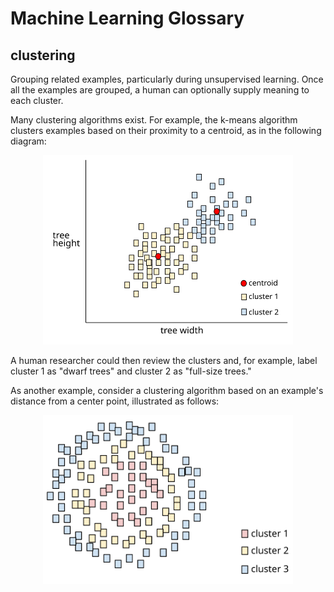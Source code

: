 ﻿# Machine Learning Glossary
## clustering
Grouping related examples, particularly during unsupervised learning. Once all the examples are grouped, a human can optionally supply meaning to each cluster.

Many clustering algorithms exist. For example, the k-means algorithm clusters examples based on their proximity to a centroid, as in the following diagram:
<p align="center">
  <img src="kmeans_example_1.svg" width="400px">
</p>

A human researcher could then review the clusters and, for example, label cluster 1 as "dwarf trees" and cluster 2 as "full-size trees."

As another example, consider a clustering algorithm based on an example's distance from a center point, illustrated as follows:
<p align="center">
  <img src="RingCluster_example.svg" width="400px">
</p>
